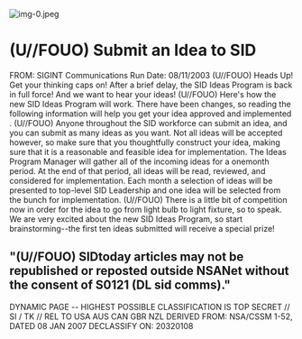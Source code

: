 ![img-0.jpeg](img-0.jpeg)

# (U//FOUO) Submit an Idea to SID 

FROM:
SIGINT Communications
Run Date: 08/11/2003
(U//FOUO) Heads Up! Get your thinking caps on! After a brief delay, the SID Ideas Program is back in full force! And we want to hear your ideas!
(U//FOUO) Here's how the new SID Ideas Program will work. There have been changes, so reading the following information will help you get your idea approved and implemented .
(U//FOUO) Anyone throughout the SID workforce can submit an idea, and you can submit as many ideas as you want. Not all ideas will be accepted however, so make sure that you thoughtfully construct your idea, making sure that it is a reasonable and feasible idea for implementation. The Ideas Program Manager will gather all of the incoming ideas for a onemonth period. At the end of that period, all ideas will be read, reviewed, and considered for implementation. Each month a selection of ideas will be presented to top-level SID Leadership and one idea will be selected from the bunch for implementation.
(U//FOUO) There is a little bit of competition now in order for the idea to go from light bulb to light fixture, so to speak. We are very excited about the new SID Ideas Program, so start brainstorming--the first ten ideas submitted will receive a special prize!

## "(U//FOUO) SIDtoday articles may not be republished or reposted outside NSANet without the consent of S0121 (DL sid comms)."

DYNAMIC PAGE -- HIGHEST POSSIBLE CLASSIFICATION IS TOP SECRET // SI / TK // REL TO USA AUS CAN GBR NZL DERIVED FROM: NSA/CSSM 1-52, DATED 08 JAN 2007 DECLASSIFY ON: 20320108
